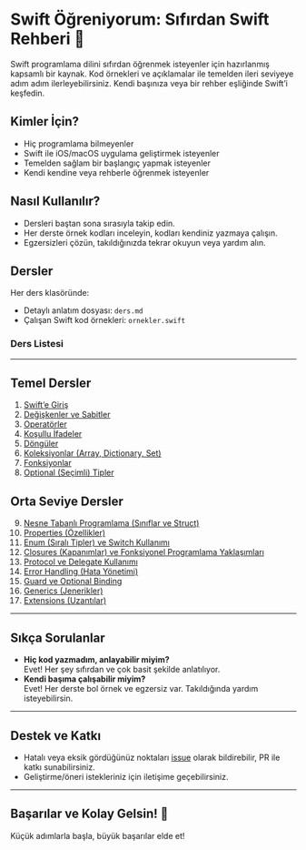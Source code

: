 # Swift Öğreniyorum: Sıfırdan Swift Rehberi 🚀

Swift programlama dilini sıfırdan öğrenmek isteyenler için hazırlanmış kapsamlı bir kaynak. Kod örnekleri ve açıklamalar ile temelden ileri seviyeye adım adım ilerleyebilirsiniz. Kendi başınıza veya bir rehber eşliğinde Swift’i keşfedin.

## Kimler İçin?

- Hiç programlama bilmeyenler
- Swift ile iOS/macOS uygulama geliştirmek isteyenler
- Temelden sağlam bir başlangıç yapmak isteyenler
- Kendi kendine veya rehberle öğrenmek isteyenler

## Nasıl Kullanılır?

- Dersleri baştan sona sırasıyla takip edin.
- Her derste örnek kodları inceleyin, kodları kendiniz yazmaya çalışın.
- Egzersizleri çözün, takıldığınızda tekrar okuyun veya yardım alın.

## Dersler

Her ders klasöründe:
- Detaylı anlatım dosyası: `ders.md`
- Çalışan Swift kod örnekleri: `ornekler.swift`

### Ders Listesi

---

## Temel Dersler

1. [Swift’e Giriş](01-swift-giris/ders.md)
2. [Değişkenler ve Sabitler](02-degiskenler-ve-sabitler/ders.md)
3. [Operatörler](03-operatorler/ders.md)
4. [Koşullu İfadeler](04-kosullu-ifadeler/ders.md)
5. [Döngüler](05-donguler/ders.md)
6. [Koleksiyonlar (Array, Dictionary, Set)](06-koleksiyonlar/ders.md)
7. [Fonksiyonlar](07-fonksiyonlar/ders.md)
8. [Optional (Seçimli) Tipler](08-optional/ders.md)

## Orta Seviye Dersler

9. [Nesne Tabanlı Programlama (Sınıflar ve Struct)](09-nesne-tabanli/ders.md)
10. [Properties (Özellikler)](10-properties-ozellikler/ders.md)
11. [Enum (Sıralı Tipler) ve Switch Kullanımı](11-enum-ve-switch/ders.md)  
12. [Closures (Kapanımlar) ve Fonksiyonel Programlama Yaklaşımları](12-closures-ve-fonksiyonel/ders.md)  
13. [Protocol ve Delegate Kullanımı](13-protocol-ve-delegate/ders.md)  
14. [Error Handling (Hata Yönetimi)](14-error-handling/ders.md)  
15. [Guard ve Optional Binding](15-guard-ve-optional-binding/ders.md)  
16. [Generics (Jenerikler)](16-generics-jenerikler/ders.md)
17. [Extensions (Uzantılar)](17-extensions-uzantilar/ders.md)


---

## Sıkça Sorulanlar

- **Hiç kod yazmadım, anlayabilir miyim?**  
  Evet! Her şey sıfırdan ve çok basit şekilde anlatılıyor.
- **Kendi başıma çalışabilir miyim?**  
  Evet! Her derste bol örnek ve egzersiz var. Takıldığında yardım isteyebilirsin.

---

## Destek ve Katkı

- Hatalı veya eksik gördüğünüz noktaları [issue](https://github.com/EgoistDeveloper/swift-ogreniyorum/issues) olarak bildirebilir, PR ile katkı sunabilirsiniz.
- Geliştirme/öneri istekleriniz için iletişime geçebilirsiniz.

---

## Başarılar ve Kolay Gelsin! 🎉

Küçük adımlarla başla, büyük başarılar elde et!
